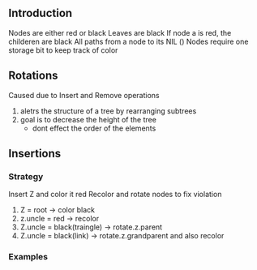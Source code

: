 ## Introduction

Nodes are either red or black
Leaves are black
If node a is red, the childeren are black
All paths from a node to its NIL ()
Nodes require one storage bit to keep track of color

## Rotations

Caused due to Insert and Remove operations

1. aletrs the structure of a tree by rearranging subtrees
2. goal is to decrease the height of the tree
   - dont effect the order of the elements

## Insertions

### Strategy

Insert Z and color it red
Recolor and rotate nodes to fix violation

1. Z = root -> color black
2. z.uncle = red -> recolor
3. Z.uncle = black(traingle) -> rotate.z.parent
4. Z.uncle = black(link) -> rotate.z.grandparent and also recolor

### Examples
